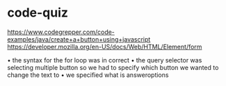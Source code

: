 # code-quiz

https://www.codegrepper.com/code-examples/java/create+a+button+using+javascript
https://developer.mozilla.org/en-US/docs/Web/HTML/Element/form

• the syntax for the for loop was in correct
• the query selector was selecting multiple button so we had to specify which button we wanted to change the text to
• we specified what is answeroptions